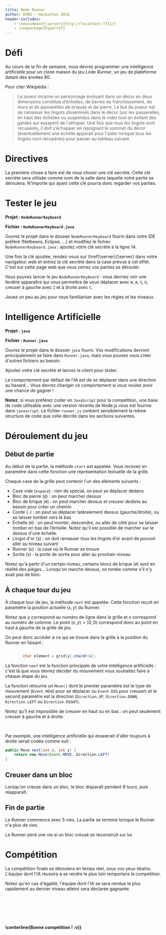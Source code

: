 ```yaml
---
title: Node Runner
author: DIRO ~ Hackathon 2018
header-includes:
    - \newcommand{\server}{http://localhost:7331/}
    - \usepackage{hyperref}
---
```


# Défi

Au cours de la fin de semaine, vous devrez programmer une intelligence
artificielle pour un clone maison du jeu *Lode Runner*, un jeu de
plateforme datant des années 80.

Pour citer Wikipédia :

> Le joueur incarne un personnage évoluant dans un décor en deux
> dimensions constitué d’échelles, de barres de franchissement, de
> murs et de passerelles de briques et de pierre.  Le but du joueur
> est de ramasser les lingots disséminés dans le décor (sur les
> passerelles, en haut des échelles ou suspendus dans le vide) tout en
> évitant des gardes qui essayent de l'attraper. Une fois que tous les
> lingots sont récupérés, il doit s’échapper en rejoignant le sommet
> du décor (éventuellement une échelle apparait pour l'aider lorsque
> tous les lingots sont récupérés) pour passer au tableau suivant.


# Directives

La première chose à faire est de vous choisir une clé secrète. Cette
clé secrète sera utilisée comme nom de la salle dans laquelle votre
partie se déroulera. N'importe qui ayant cette clé pourra donc
regarder vos parties.


# Tester le jeu

**Projet : `NodeRunnerKeyboard`**

**Fichier : `NodeRunnerKeyboard.java`**


Ouvrez le projet dans le dossier `NodeRunnerKeyboard` fourni dans
votre IDE préféré (Netbeans, Eclipse, ...) et modifiez le fichier
`NodeRunnerKeyboard.java` : ajoutez votre clé secrète à la ligne 14.

Une fois la clé ajoutée, rendez-vous sur \href{\server}{\server} dans
votre navigateur web et entrez la clé secrète dans la case prévue à
cet effet. C'est sur cette page web que vous verrez vos parties se
dérouler.

Vous pouvez lancer le jeu `NodeRunnerKeyboard` : vous devriez voir une
fenêtre apparaître qui vous permettra de vous déplacer avec `W`, `A`,
`S`, `D`, creuser à gauche avec `Z` et à droite avec `C`.

Jouez un peu au jeu pour vous familiariser avec les règles et les
niveaux.


# Intelligence Artificielle

**Projet : `java`**

**Fichier : `Runner.java`**

Ouvrez le projet dans le dossier `java` fourni. Vos modifications devront
principalement se faire dans `Runner.java`, mais vous pouvez vous
créer d'autres fichiers au besoin.

Ajoutez votre clé secrète et lancez le client pour tester.

Le comportement par défaut de l'IA est de se déplacer dans une
direction au hasard... Vous devrez changer ce comportement si vous
voulez avoir une chance de gagner !


**Notez**: si vous préférez coder en `JavaScript` pour la compétition,
une base de code utilisable avec une version récente de Node.js vous
est fournie dans `javascript`. Le fichier `runner.js` contient
sensiblement la même structure de code que celle décrite dans les
sections suivantes.

# Déroulement du jeu

## Début de partie

Au début de la partie, la méthode `start` est appelée. Vous recevez en
paramètre dans cette fonction une représentation textuelle de la
grille.

Chaque case de la grille peut contenir l'un des éléments suivants :

- Case vide (`espace`) : rien de spécial, on peut se déplacer dedans
- Bloc de pierre (`@`) : on peut marcher dessus
- Bloc de brique (`#`) : on peut marcher dessus et *creuser dedans* au
  besoin pour créer un chemin
- Corde (`-`) : on peut se déplacer latéralement dessus
  (gauche/droite), ou se laisser tomber vers le bas
- Échelle (`H`) : on peut monter, descendre, ou aller de côté pour se
  laisser tomber en bas de l’échelle. Notez qu'il est possible de
  marcher sur le dessus d'une échelle.
- Lingot d'or (`$`) : on doit ramasser tous les lingots d’or avant de
  pouvoir aller au niveau suivant
- Runner (`&`) : la case où le Runner se trouve
- Sortie (`S`) : la porte de sortie pour aller au prochain niveau

Notez qu'à partir d'un certain niveau, certains blocs de brique (`#`)
sont en réalité des pièges... Lorsqu'on marche dessus, on tombe comme
s'il n'y avait pas de bloc.



## À chaque tour du jeu

À chaque tour de jeu, la méthode `next` est appelée. Cette fonction
reçoit en paramètre la position actuelle $(x, y)$ du Runner.

Notez que $y$ correspond au numéro de ligne dans la grille et $x$
correspond au numéro de colonne. Le point $(x, y) = (0, 0)$ correspond
donc au point en haut à gauche de la grille de jeu.

On peut donc accéder à ce qui se trouve dans la grille à la position
du Runner en faisant :

```java

        char element = grid[y].charAt(x);


```

La fonction `next` est la fonction principale de votre intelligence
artificielle : c'est là que vous devrez décider du mouvement vous
souhaitez faire à chaque étape du jeu.

La fonction retourne un `Move()` dont le premier paramètre est le type
de mouvement (`Event.MOVE` pour se déplacer ou `Event.DIG` pour
creuser) et le second paramètre est la direction (`Direction.UP`,
`Direction.DOWN`, `Direction.LEFT` ou `Direction.RIGHT`).

Notez qu'il est impossible de creuser en haut ou en bas : on peut
seulement creuser à gauche et à droite.

&nbsp;

Par exemple, une intelligence artificielle qui essaierait d'aller
toujours à droite serait codée comme suit :

```java
public Move next(int x, int y) {
    return new Move(Event.MOVE, Direction.LEFT)
}
```

## Creuser dans un bloc

Lorsqu'on creuse dans un bloc, le bloc disparaît pendant *8 tours*,
puis réapparaît.

## Fin de partie

Le Runner commence avec 5 vies. La partie se termine lorsque le Runner
n'a plus de vies.

Le Runner perd une vie si un bloc creusé se reconstruit sur lui.

# Compétition

La compétition finale se déroulera en temps réel, sous vos yeux
ébahis. L'équipe dont l'IA réussira à se rendre le plus loin
remportera la compétition.

Notez qu'en cas d'égalité, l'équipe dont l'IA se sera rendue le plus
rapidement au dernier niveau atteint sera déclarée gagnante.

&nbsp;

&nbsp;

&nbsp;

**\centerline{Bonne compétition ! :v)}**
